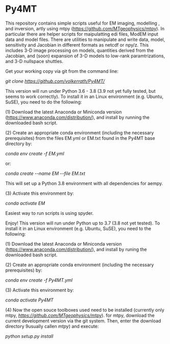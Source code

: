 # Py4MT
This repository contains simple scripts useful for EM imaging, modelling , and inversion, artly using mtpy (https://github.com/MTgeophysics/mtpy). In particular  there are helper scripts for maipulatting edi files, ModEM input data and model files. There are utilities to manipulate and write data, model, sensitivity and Jacobian in different formats as netcdf or npy/z. This includes 3-D image processing on models, quantities derived from the Jacobian, and (soon) expansion of 3-D models to low-rank paramtrizations, and 3-D nullspace shuttles. 


Get your working copy via git from the command line:

_git clone https://github.com/volkerrath/Py4MT/_

This version will run under Python 3.6 - 3.8 (3.9 not yet fully tested, but seems to work correctly). To install it in an Linux environment (e.g. Ubuntu, SuSE), you need to do the following:

(1) Download the latest Anaconda or Miniconda version (https://www.anaconda.com/distribution/), and install by running the downloaded bash script. 

(2) Create an appropriate conda environment (including the necessary prerequisites) from the files EM.yml or EM.txt found in the Py4MT base directory by:

_conda env create -f EM.yml_

or:

_conda create --name EM --file EM.txt_

This will set up a Python 3.8 environment with all dependencies for aempy.

(3) Activate this environment by:

_conda activate EM_

Easiest way to run scripts is using spyder.


Enjoy!
This version will run under Python up to 3.7 (3.8 not yet tested). To install it in an Linux environment (e.g. Ubuntu, SuSE), you need to the following:

(1) Download the latest Anaconda or Miniconda version (https://www.anaconda.com/distribution/), and install by runing the downloaded bash script.

(2) Create an appropriate conda environment (including the necessary prerequisites) by:

_conda env create -f Py4MT.yml_

(3) Activate this environment by:

_conda activate Py4MT_

(4) Now the open souce toolboxes used need to be installed (currently only mtpy, _https://github.com/MTgeophysics/mtpy_). for mtpy, download the current development version via the git system. Then, enter the download directory 9usually callen _mtpy_) and execute:

_python setup.py install_
